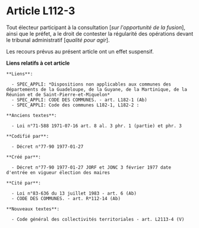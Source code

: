 # Article L112-3

Tout électeur participant à la consultation [*sur l'opportunité de la fusion*], ainsi que le préfet, a le droit de contester
la régularité des opérations devant le tribunal administratif [*qualité pour agir*]. 

Les recours prévus au présent article ont un effet suspensif.

**Liens relatifs à cet article**

	**Liens**:

	  - SPEC_APPLI: *Dispositions non applicables aux communes des départements de la Guadeloupe, de la Guyane, de la Martinique, de la Réunion et de Saint-Pierre-et-Miquelon*
	  - SPEC_APPLI: CODE DES COMMUNES. - art. L182-1 (Ab)
	  - SPEC_APPLI: Code des communes L182-1, L182-2 :

	**Anciens textes**:

	  - Loi n°71-588 1971-07-16 art. 8 al. 3 phr. 1 (partie) et phr. 3

	**Codifié par**:

	  - Décret n°77-90 1977-01-27

	**Créé par**:

	  - Décret n°77-90 1977-01-27 JORF et JONC 3 février 1977 date d'entrée en vigueur élection des maires

	**Cité par**:

	  - Loi n°83-636 du 13 juillet 1983 - art. 6 (Ab)
	  - CODE DES COMMUNES. - art. R*112-14 (Ab)

	**Nouveaux textes**:

	  - Code général des collectivités territoriales - art. L2113-4 (V)
